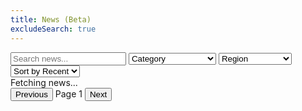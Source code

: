 ```yaml
---
title: News (Beta)
excludeSearch: true
---
```

<div class="news-top-bar">
    <input type="text" id="search" placeholder="Search news..." oninput="filterNews()" />
    <select id="category" onchange="filterNews()">
        <option value="">Category</option>
        <option value="Data Breaches">Data Breaches</option>
        <option value="Privacy">Privacy</option>
        <option value="Artificial Intelligence">Artificial Intelligence</option>
        <option value="Government">Government</option>
        <option value="War">War</option>
        <option value="Cyber Security">Cyber Security</option>
    </select>
    <select id="region" onchange="filterNews()">
        <option value="">Region</option>
        <option value="North America">North America</option>
        <option value="South America">South America</option>
        <option value="Africa">Africa</option>
        <option value="Middle East">Middle East</option>
        <option value="United Kingdom">United Kingdom</option>
        <option value="Asia">Asia</option>
        <option value="Oceania">Oceania</option>
        <option value="Europe">Europe</option>
    </select>
    <select id="sort" onchange="filterNews()">
        <option value="recent">Sort by Recent</option>
        <option value="oldest">Sort by Oldest</option>
    </select>
</div>

<div id="news-loading-message" class="hx-text-center hx-my-4 hx-text-2xl">Fetching news...</div>
<div id="news-container" class="news-container"></div>

<div class="news-pagination">
    <button id="prev" onclick="changePage(-1)">Previous</button>
    <span id="news-page-info">Page 1</span>
    <button id="next" onclick="changePage(1)">Next</button>
</div>
